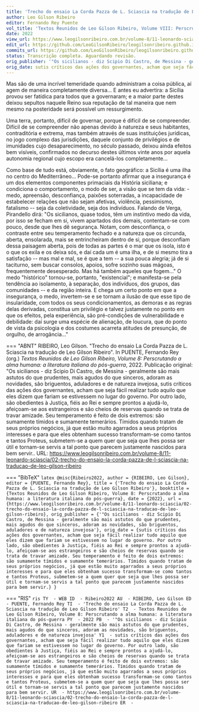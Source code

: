 ```yaml
---
title: 'Trecho do ensaio La Corda Pazza de L. Sciascia na tradução de Leo Gilson Ribeiro'
author: Leo Gilson Ribeiro
editor: Fernando Rey Puente
vol_title: 'Textos Reunidos de Leo Gilson Ribeiro, Volume VIII: Perscrutando a alma humana: a literatura italiana do pós-guerra'
date: 2022
view_url: https://www.leogilsonribeiro.com.br/volume-8/11-leonardo-sciascia/02-trecho-do-ensaio-la-corda-pazza-de-l-sciascia-na-traducao-de-leo-gilson-ribeiro
edit_url: https://github.com/LeoGilsonRibeiro/leogilsonribeiro.github.io/edit/main/docs/markdown/volume-8/11-leonardo-sciascia/02-trecho-do-ensaio-la-corda-pazza-de-l-sciascia-na-traducao-de-leo-gilson-ribeiro.md
commits_url: https://github.com/LeoGilsonRibeiro/leogilsonribeiro.github.io/commits/main/docs/markdown/volume-8/11-leonardo-sciascia/02-trecho-do-ensaio-la-corda-pazza-de-l-sciascia-na-traducao-de-leo-gilson-ribeiro.md
status: Transcrição completa. Aguardando revisão.
orig_publisher: '"Os sicilianos - diz Scipio Di Castro, de Messina - geralmente são mais astutos do que prudentes, mais agudos do que sinceros, adoram as novidades, são briguentos, aduladores e de natureza invejosa'
orig_date: sutis críticos das ações dos governantes, acham que seja fácil realizar tudo aquilo que eles dizem que fariam se estivessem no lugar do governo. Por outro lado, são obedientes à Justiça, fiéis ao Rei e sempre prontos a ajudá-lo, afeiçoam-se aos estrangeiros e são cheios de reservas quando se trata de travar amizade. Seu temperamento é feito de dois extremos: são sumamente tímidos e sumamente temerários. Tímidos quando tratam de seus próprios negócios, já que estão muito agarrados a seus próprios interesses e para que eles obtenham sucesso transformam-se como tantos e tantos Proteus, submetem-se a quem quer que seja que lhes possa ser útil e tornam-se servis a tal ponto que parecem justamente nascidos para bem servir.
---
```


Mas são de uma incrível temeridade quando administram a coisa pública, aí agem de maneira completamente diversa\... E antes eu advertira: a Sicília provou ser fatídica para todos que a governaram; e a maior parte destes deixou sepultos naquele Reino sua reputação de tal maneira que nem mesmo na posteridade será possível um ressurgimento.

Uma terra, portanto, difícil de governar, porque é difícil de se compreender. Difícil de se compreender não apenas devido à natureza e seus habitantes, contraditória e extrema, mas também através de suas instituições jurídicas, no jogo complexo das jurisdições, daquele conjunto de privilégios e de imunidades cujo desaparecimento, no século passado, deixou ainda efeitos bem visíveis, confirmados no decurso destes últimos vinte anos por aquela autonomia regional cujo escopo era cancelá-los completamente\...

Como base de tudo está, obviamente, o fato geográfico: a Sicília é uma ilha no centro do Mediterrâneo\... Pode-se portanto afirmar que a insegurança é um dos elementos componentes primaciais da História siciliana; e condiciona o comportamento, o modo de ser, a visão que se tem da vida: - medo, apreensão, desconfiança, paixões soterradas, a incapacidade de estabelecer relações que não sejam afetivas, violência, pessimismo, fatalismo -- seja da coletividade, seja dos indivíduos. Falando de Verga, Pirandello dirá: "Os sicilianos, quase todos, têm um instintivo medo da vida, por isso se fecham em si, vivem apartados dos demais, contentam-se com pouco, desde que lhes dê segurança. Notam, com desconfiança, o contraste entre seu temperamento fechado e a natureza que os circunda, aberta, ensolarada, mais se entrincheiram dentro de si, porque desconfiam dessa paisagem aberta, pois de todas as partes é o mar que os isola, isto é o que os exila e os deixa sós, e daí cada um é uma ilha, e de si mesmo tira a satisfação -- mas mal e mal, se é que a tem -- a sua pouca alegria; já de si taciturno, sem buscar consolos, apoios, sofre sozinho suas mágoas, frequentemente desesperado. Mas há também aqueles que fogem\..." O medo "histórico" tornou-se, portanto, "existencial"; e manifesta-se pela tendência ao isolamento, à separação, dos indivíduos, dos grupos, das comunidades -- e da região inteira. E chega um certo ponto em que a insegurança, o medo, invertem-se e se tornam a ilusão de que esse tipo de insularidade, com todos os seus condicionamentos, as demoras e as regras delas derivadas, constitua um privilégio e talvez justamente no ponto em que os efeitos, pela experiência, são pré-condições de vulnerabilidade e debilidade: daí surge uma espécie de alienação, de loucura, que do ponto de vista da psicologia e dos costumes acarreta atitudes de presunção, de orgulho, de arrogância\..."


=== "ABNT"
    RIBEIRO, Leo Gilson. "Trecho do ensaio La Corda Pazza de L. Sciascia na tradução de Leo Gilson Ribeiro". In PUENTE, Fernando Rey (org.) <em>Textos Reunidos de Leo Gilson Ribeiro, Volume 8: Perscrutando a alma humana: a literatura italiana do pós-guerra</em>, 2022. Publicação original: "Os sicilianos - diz Scipio Di Castro, de Messina - geralmente são mais astutos do que prudentes, mais agudos do que sinceros, adoram as novidades, são briguentos, aduladores e de natureza invejosa, sutis críticos das ações dos governantes, acham que seja fácil realizar tudo aquilo que eles dizem que fariam se estivessem no lugar do governo. Por outro lado, são obedientes à Justiça, fiéis ao Rei e sempre prontos a ajudá-lo, afeiçoam-se aos estrangeiros e são cheios de reservas quando se trata de travar amizade. Seu temperamento é feito de dois extremos: são sumamente tímidos e sumamente temerários. Tímidos quando tratam de seus próprios negócios, já que estão muito agarrados a seus próprios interesses e para que eles obtenham sucesso transformam-se como tantos e tantos Proteus, submetem-se a quem quer que seja que lhes possa ser útil e tornam-se servis a tal ponto que parecem justamente nascidos para bem servir.. URL: <a href="stable_url">https://www.leogilsonribeiro.com.br/volume-8/11-leonardo-sciascia/02-trecho-do-ensaio-la-corda-pazza-de-l-sciascia-na-traducao-de-leo-gilson-ribeiro</a>

=== "BibTeX"
    ```latex
    @misc{Ribeiro2022,
    author = {RIBEIRO, Leo Gilson},
    editor = {PUENTE, Fernando Rey},
    title = {'Trecho do ensaio La Corda Pazza de L. Sciascia na tradução de Leo Gilson Ribeiro'},
    booktitle = {Textos Reunidos de Leo Gilson Ribeiro, Volume 8: Perscrutando a alma humana: a literatura italiana do pós-guerra},
    date = {2022},
    url = {https://www.leogilsonribeiro.com.br/volume-8/11-leonardo-sciascia/02-trecho-do-ensaio-la-corda-pazza-de-l-sciascia-na-traducao-de-leo-gilson-ribeiro},
    orig_publisher = {'"Os sicilianos - diz Scipio Di Castro, de Messina - geralmente são mais astutos do que prudentes, mais agudos do que sinceros, adoram as novidades, são briguentos, aduladores e de natureza invejosa'},
    orig_date = {sutis críticos das ações dos governantes, acham que seja fácil realizar tudo aquilo que eles dizem que fariam se estivessem no lugar do governo. Por outro lado, são obedientes à Justiça, fiéis ao Rei e sempre prontos a ajudá-lo, afeiçoam-se aos estrangeiros e são cheios de reservas quando se trata de travar amizade. Seu temperamento é feito de dois extremos: são sumamente tímidos e sumamente temerários. Tímidos quando tratam de seus próprios negócios, já que estão muito agarrados a seus próprios interesses e para que eles obtenham sucesso transformam-se como tantos e tantos Proteus, submetem-se a quem quer que seja que lhes possa ser útil e tornam-se servis a tal ponto que parecem justamente nascidos para bem servir.}
    }
    ```

=== "RIS"
    ```ris
    TY  - WEB
    ID  - Ribeiro2022
    AU  - RIBEIRO, Leo Gilson
    ED  - PUENTE, Fernando Rey
    TI  - 'Trecho do ensaio La Corda Pazza de L. Sciascia na tradução de Leo Gilson Ribeiro'
    T2  - Textos Reunidos de Leo Gilson Ribeiro, Volume 8: Perscrutando a alma humana: a literatura italiana do pós-guerra
    PY  - 2022
    PB  - '"Os sicilianos - diz Scipio Di Castro, de Messina - geralmente são mais astutos do que prudentes, mais agudos do que sinceros, adoram as novidades, são briguentos, aduladores e de natureza invejosa'
    Y1  - sutis críticos das ações dos governantes, acham que seja fácil realizar tudo aquilo que eles dizem que fariam se estivessem no lugar do governo. Por outro lado, são obedientes à Justiça, fiéis ao Rei e sempre prontos a ajudá-lo, afeiçoam-se aos estrangeiros e são cheios de reservas quando se trata de travar amizade. Seu temperamento é feito de dois extremos: são sumamente tímidos e sumamente temerários. Tímidos quando tratam de seus próprios negócios, já que estão muito agarrados a seus próprios interesses e para que eles obtenham sucesso transformam-se como tantos e tantos Proteus, submetem-se a quem quer que seja que lhes possa ser útil e tornam-se servis a tal ponto que parecem justamente nascidos para bem servir.
    UR  - https://www.leogilsonribeiro.com.br/volume-8/11-leonardo-sciascia/02-trecho-do-ensaio-la-corda-pazza-de-l-sciascia-na-traducao-de-leo-gilson-ribeiro
    ER  - 
    ```
